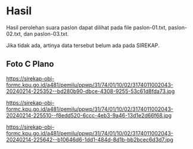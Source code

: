 # Hasil

Hasil perolehan suara paslon dapat dilihat pada file paslon-01.txt, paslon-02.txt, dan paslon-03.txt.

Jika tidak ada, artinya data tersebut belum ada pada SIREKAP.

## Foto C Plano

https://sirekap-obj-formc.kpu.go.id/a481/pemilu/ppwp/31/74/01/10/02/3174011002043-20240214-225352--bd280b90-dbce-4308-9255-53c61d8fda73.jpg

https://sirekap-obj-formc.kpu.go.id/a481/pemilu/ppwp/31/74/01/10/02/3174011002043-20240214-225510--f8edd520-6ccc-4eb3-9a46-13d1e2d66f68.jpg

https://sirekap-obj-formc.kpu.go.id/a481/pemilu/ppwp/31/74/01/10/02/3174011002043-20240214-225642--b10646d6-1dd1-484d-8d1b-bb2bcec6d3d7.jpg
